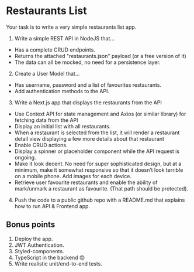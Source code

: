 # Restaurants List

Your task is to write a very simple restaurants list app.

1. Write a simple REST API in NodeJS that...

- Has a complete CRUD endpoints.
- Returns the attached "restaurants.json" payload (or a free version of it)
- The data can all be mocked, no need for a persistence layer.

2. Create a User Model that...

- Has username, password and a list of favourites restaurants.
- Add authentication methods to the API.

3. Write a Next.js app that displays the restaurants from the API

- Use Context API for state management and Axios (or similar library) for fetching data from the API
- Display an initial list with all restaurants.
- When a restaurant is selected from the list, it will render a restaurant detail view displaying a few more details about that restaurant
- Enable CRUD actions.
- Display a spinner or placeholder component while the API request is ongoing.
- Make it look decent. No need for super sophisticated design, but at a minimum, make it somewhat responsive so that it doesn’t look terrible on a mobile phone. Add images for each device.
- Retrieve user favourite restaurants and enable the ability of mark/unmark a restaurant as favourite. (That path should be protected).

4. Push the code to a public github repo with a README.md that explains how to run API & Frontend app.

## Bonus points

1. Deploy the app.
2. JWT Authentication.
3. Styled-components.
4. TypeScript in the backend 😍
5. Write realistic unit/end-to-end tests.
